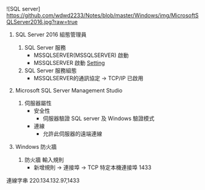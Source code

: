 
![SQL server] https://github.com/wdwd2233/Notes/blob/master/Windows/img/MicrosoftSQLServer2016.jpg?raw=true

1. SQL Server 2016 組態管理員

	1. SQL Server 服務
		* MSSQLSERVER(MSSQLSERVER) 啟動
		* MSSQLSERVER 啟動
		[Setting](https://github.com/wdwd2233/Notes/blob/master/Windows/img/SQLConnection.png?raw=true)
	2. SQL Server 服務組態
		* MSSQLSERVER的通訊協定 → TCP/IP 已啟用
		
2. Microsoft SQL Server Management Studio 

	1. 伺服器屬性
		* 安全性 
			* 伺服器驗證 SQL server 及 Windows 驗證模式 
		* 連線
			* 允許此伺服器的遠端連線

3. Windows 防火牆 

	1. 防火牆 輸入規則
		* 新增規則 → 連接埠 → TCP 特定本機連接埠 1433 
		
		
連線字串 220.134.132.97,1433 